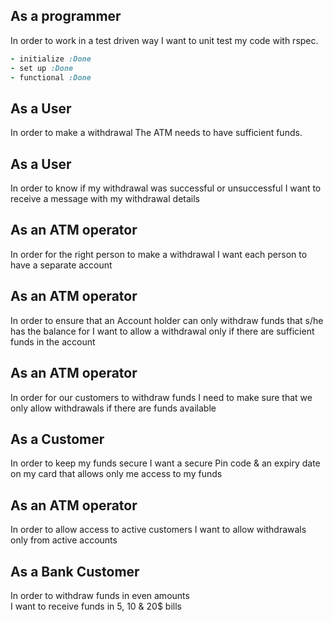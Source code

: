 ## As a programmer
In order to work in a test driven way
I want to unit test my code with rspec.

```ruby
- initialize :Done
- set up :Done
- functional :Done
```


## As a User
In order to make a withdrawal
The ATM needs to have sufficient funds.

<!-- - Need to have funds :Done
- User can make withdrawal = withdraw method :Done
- ATM class :Done -->

## As a User 
In order to know if my withdrawal was successful or unsuccessful
I want to receive a message with my withdrawal details


## As an ATM operator 
In order for the right person to make a withdrawal
I want each person to have a separate account


## As an ATM operator
In order to ensure that an Account holder can only withdraw funds that s/he has the balance for
I want to allow a withdrawal only if there are sufficient funds in the account

## As an ATM operator
In order for our customers to withdraw funds
I need to make sure that we only allow withdrawals if there are funds available

## As a Customer 
In order to keep my funds secure
I want a secure Pin code & an expiry date on my card that allows only me access to my funds

## As an ATM operator             
In order to allow access to active customers         I want to allow withdrawals only from active accounts

## As a Bank Customer    
In order to withdraw funds in even amounts  
I want to receive funds in 5, 10 & 20$ bills





